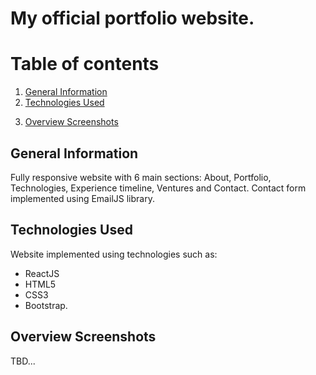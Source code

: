 # My official portfolio website.
# Table of contents

1. [General Information](#general-info)
2. [Technologies Used](#technologies)
<!-- 1. [Sub paragraph](#subparagraph1) -->
3. [Overview Screenshots](#screenshots)

## General Information <a name="general-info"></a>

Fully responsive website with 6 main sections: About, Portfolio, Technologies, Experience timeline, Ventures and Contact. Contact form implemented using EmailJS library.

## Technologies Used <a name="technologies"></a>

Website implemented using technologies such as:

- ReactJS
- HTML5
- CSS3
- Bootstrap.

<!-- ### Sub paragraph <a name="subparagraph1"></a>
This is a sub paragraph, formatted in heading 3 style -->

## Overview Screenshots <a name="screenshots"></a>

TBD...
